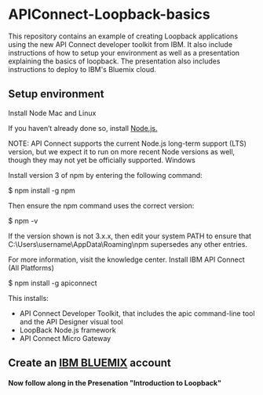 # APIConnect-Loopback-basics
This repository contains an example of creating Loopback applications using the new API Connect developer toolkit from IBM. It also include instructions of how to setup your environment as well as a presentation explaining the basics of loopback. The presentation also includes instructions to deploy to IBM's Bluemix cloud.

## Setup environment


Install Node
Mac and Linux

If you haven’t already done so, install [Node.js.](https://nodejs.org/en/download/)

NOTE: API Connect supports the current Node.js long-term support (LTS) version, but we expect it to run on more recent Node versions as well, though they may not yet be officially supported.
Windows

Install version 3 of npm by entering the following command:

$ npm install -g npm

Then ensure the npm command uses the correct version:

$ npm -v

If the version shown is not 3.x.x, then edit your system PATH to ensure that C:\Users\username\AppData\Roaming\npm supersedes any other entries.

For more information, visit the knowledge center.
Install IBM API Connect (All Platforms)

$ npm install -g apiconnect

This installs:

* API Connect Developer Toolkit, that includes the apic command-line tool and the API Designer visual tool
* LoopBack Node.js framework
* API Connect Micro Gateway

## Create an [IBM BLUEMIX](http://www.ibm.com/cloud-computing/bluemix/) account

#### Now follow along in the Presenation "Introduction to Loopback"



